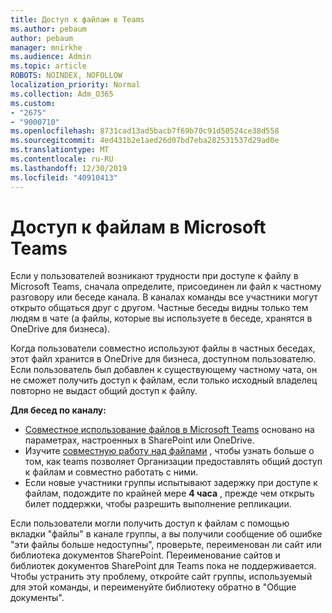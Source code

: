 ```yaml
---
title: Доступ к файлам в Teams
ms.author: pebaum
author: pebaum
manager: mnirkhe
ms.audience: Admin
ms.topic: article
ROBOTS: NOINDEX, NOFOLLOW
localization_priority: Normal
ms.collection: Adm_O365
ms.custom:
- "2675"
- "9000710"
ms.openlocfilehash: 8731cad13ad5bacb7f69b70c91d50524ce38d558
ms.sourcegitcommit: 4ed431b2e1aed26d07bd7eba282531537d29ad0e
ms.translationtype: MT
ms.contentlocale: ru-RU
ms.lasthandoff: 12/30/2019
ms.locfileid: "40910413"
---
```

# <a name="accessing-files-in-microsoft-teams"></a>Доступ к файлам в Microsoft Teams

Если у пользователей возникают трудности при доступе к файлу в Microsoft Teams, сначала определите, присоединен ли файл к частному разговору или беседе канала. В каналах команды все участники могут открыто общаться друг с другом. Частные беседы видны только тем людям в чате (а файлы, которые вы используете в беседе, хранятся в OneDrive для бизнеса).

Когда пользователи совместно используют файлы в частных беседах, этот файл хранится в OneDrive для бизнеса, доступном пользователю. Если пользователь был добавлен к существующему частному чата, он не сможет получить доступ к файлам, если только исходный владелец повторно не выдаст общий доступ к файлу.    

**Для бесед по каналу:**

- [Совместное использование файлов в Microsoft Teams](https://docs.microsoft.com/MicrosoftTeams/sharing-files-in-teams) основано на параметрах, настроенных в SharePoint или OneDrive. 
- Изучите [совместную работу над файлами](https://support.office.com/article/Collaborate-on-files-with-your-Team-9b200289-dbac-4823-85bd-628a5c7bb0ae) , чтобы узнать больше о том, как teams позволяет Организации предоставлять общий доступ к файлам и совместно работать с ними. 
- Если новые участники группы испытывают задержку при доступе к файлам, подождите по крайней мере **4 часа** , прежде чем открыть билет поддержки, чтобы разрешить выполнение репликации. 

Если пользователи могли получить доступ к файлам с помощью вкладки "файлы" в канале группы, а вы получили сообщение об ошибке "эти файлы больше недоступны", проверьте, переименован ли сайт или библиотека документов SharePoint. Переименование сайтов и библиотек документов SharePoint для Teams пока не поддерживается. Чтобы устранить эту проблему, откройте сайт группы, используемый для этой команды, и переименуйте библиотеку обратно в "Общие документы".